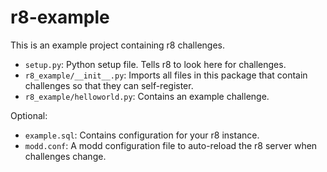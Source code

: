 # r8-example

This is an example project containing r8 challenges.

 - `setup.py`: Python setup file. Tells r8 to look here for challenges.
 - `r8_example/__init__.py`: Imports all files in this package that contain challenges so that they can self-register.
 - `r8_example/helloworld.py`: Contains an example challenge.
 
Optional:

 - `example.sql`: Contains configuration for your r8 instance.
 - `modd.conf`: A modd configuration file to auto-reload the r8 server when challenges change.
